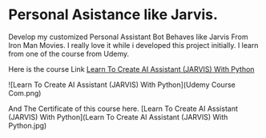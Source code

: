 
# Personal Asistance like Jarvis.

Develop my customized Personal Assistant Bot Behaves like Jarvis From Iron Man Movies. I really love it while i developed this project initially. I learn from one of the course from Udemy.

Here is the course Link [Learn To Create AI Assistant (JARVIS) With Python](https://www.udemy.com/course/learn-to-create-ai-assistant-jarvis-with-python/)

 ![Learn To Create AI Assistant (JARVIS) With Python](Udemy Course Com.png)


And The Certificate of this course here.
 [Learn To Create AI Assistant (JARVIS) With Python](Learn To Create AI Assistant (JARVIS) With Python.jpg)

